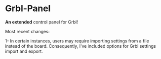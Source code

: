 # Grbl-Panel
**An extended** control panel for Grbl!

Most recent changes:

1- In certain instances, users may require importing settings from a file instead of the board. Consequently, I've included options for Grbl settings import and export.
